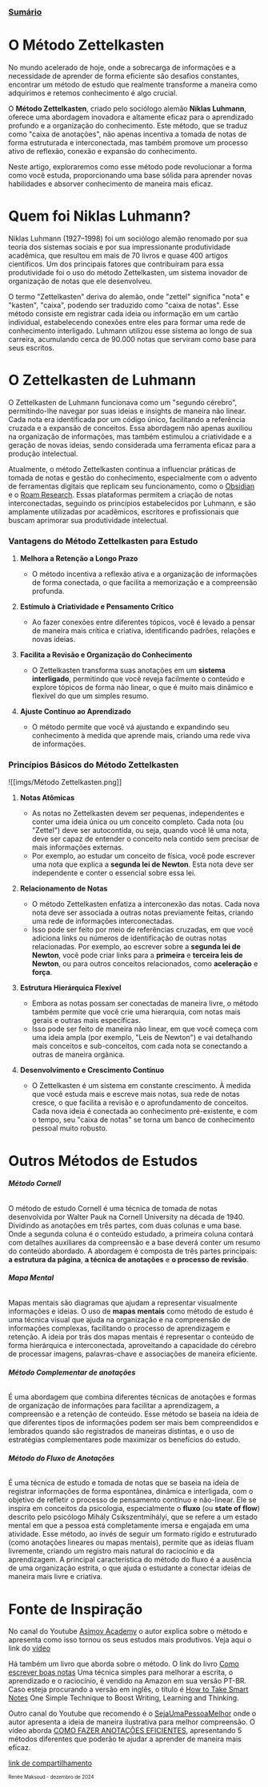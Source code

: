 ### [Sumário](<https://maksoud.github.io/Sumário>)

# O Método Zettelkasten

No mundo acelerado de hoje, onde a sobrecarga de informações e a necessidade de aprender de forma eficiente são desafios constantes, encontrar um método de estudo que realmente transforme a maneira como adquirimos e retemos conhecimento é algo crucial. 

O **Método Zettelkasten**, criado pelo sociólogo alemão **Niklas Luhmann**, oferece uma abordagem inovadora e altamente eficaz para o aprendizado profundo e a organização do conhecimento. Este método, que se traduz como "caixa de anotações", não apenas incentiva a tomada de notas de forma estruturada e interconectada, mas também promove um processo ativo de reflexão, conexão e expansão do conhecimento. 

Neste artigo, exploraremos como esse método pode revolucionar a forma como você estuda, proporcionando uma base sólida para aprender novas habilidades e absorver conhecimento de maneira mais eficaz.

# Quem foi Niklas Luhmann?
 
Niklas Luhmann (1927–1998) foi um sociólogo alemão renomado por sua teoria dos sistemas sociais e por sua impressionante produtividade acadêmica, que resultou em mais de 70 livros e quase 400 artigos científicos. Um dos principais fatores que contribuíram para essa produtividade foi o uso do método Zettelkasten, um sistema inovador de organização de notas que ele desenvolveu.

O termo "Zettelkasten" deriva do alemão, onde "zettel" significa "nota" e "kasten", "caixa", podendo ser traduzido como "caixa de notas". Esse método consiste em registrar cada ideia ou informação em um cartão individual, estabelecendo conexões entre eles para formar uma rede de conhecimento interligado. Luhmann utilizou esse sistema ao longo de sua carreira, acumulando cerca de 90.000 notas que serviram como base para seus escritos.

# O Zettelkasten de Luhmann

O Zettelkasten de Luhmann funcionava como um "segundo cérebro", permitindo-lhe navegar por suas ideias e insights de maneira não linear. Cada nota era identificada por um código único, facilitando a referência cruzada e a expansão de conceitos. Essa abordagem não apenas auxiliou na organização de informações, mas também estimulou a criatividade e a geração de novas ideias, sendo considerada uma ferramenta eficaz para a produção intelectual.

Atualmente, o método Zettelkasten continua a influenciar práticas de tomada de notas e gestão do conhecimento, especialmente com o advento de ferramentas digitais que replicam seu funcionamento, como o [Obsidian](<https://obsidian.md/>) e o [Roam Research](<https://roamresearch.com/>). Essas plataformas permitem a criação de notas interconectadas, seguindo os princípios estabelecidos por Luhmann, e são amplamente utilizadas por acadêmicos, escritores e profissionais que buscam aprimorar sua produtividade intelectual.

### **Vantagens do Método Zettelkasten para Estudo**

1. **Melhora a Retenção a Longo Prazo**
    - O método incentiva a reflexão ativa e a organização de informações de forma conectada, o que facilita a memorização e a compreensão profunda.

2. **Estímulo à Criatividade e Pensamento Crítico**
    - Ao fazer conexões entre diferentes tópicos, você é levado a pensar de maneira mais crítica e criativa, identificando padrões, relações e novas ideias.

3. **Facilita a Revisão e Organização do Conhecimento**
    - O Zettelkasten transforma suas anotações em um **sistema interligado**, permitindo que você reveja facilmente o conteúdo e explore tópicos de forma não linear, o que é muito mais dinâmico e flexível do que um simples resumo.

4. **Ajuste Contínuo ao Aprendizado**
    - O método permite que você vá ajustando e expandindo seu conhecimento à medida que aprende mais, criando uma rede viva de informações.

### **Princípios Básicos do Método Zettelkasten**

![[imgs/Método Zettelkasten.png]]

1. **Notas Atômicas**
    - As notas no Zettelkasten devem ser pequenas, independentes e conter uma ideia única ou um conceito completo. Cada nota (ou "Zettel") deve ser autocontida, ou seja, quando você lê uma nota, deve ser capaz de entender o conceito nela contido sem precisar de mais informações externas.
    - Por exemplo, ao estudar um conceito de física, você pode escrever uma nota que explica a **segunda lei de Newton**. Esta nota deve ser independente e conter o essencial sobre essa lei.

2. **Relacionamento de Notas**
    - O método Zettelkasten enfatiza a interconexão das notas. Cada nova nota deve ser associada a outras notas previamente feitas, criando uma rede de informações interconectadas.
    - Isso pode ser feito por meio de referências cruzadas, em que você adiciona links ou números de identificação de outras notas relacionadas. Por exemplo, ao escrever sobre a **segunda lei de Newton**, você pode criar links para a **primeira** e **terceira leis de Newton**, ou para outros conceitos relacionados, como **aceleração** e **força**.

3. **Estrutura Hierárquica Flexível**
    - Embora as notas possam ser conectadas de maneira livre, o método também permite que você crie uma hierarquia, com notas mais gerais e outras mais específicas.
    - Isso pode ser feito de maneira não linear, em que você começa com uma ideia ampla (por exemplo, "Leis de Newton") e vai detalhando mais conceitos e sub-conceitos, com cada nota se conectando a outras de maneira orgânica.

4. **Desenvolvimento e Crescimento Contínuo**
    - O Zettelkasten é um sistema em constante crescimento. À medida que você estuda mais e escreve mais notas, sua rede de notas cresce, o que facilita a revisão e o aprofundamento de conceitos. Cada nova ideia é conectada ao conhecimento pré-existente, e com o tempo, seu "caixa de notas" se torna um banco de conhecimento pessoal muito robusto.

# Outros Métodos de Estudos

###### **Método Cornell** 
O método de estudo Cornell é uma técnica de tomada de notas desenvolvida por Walter Pauk na Cornell University na década de 1940. Dividindo as anotações em três partes, com duas colunas e uma base. Onde a segunda coluna é o conteúdo estudado, a primeira coluna contará com detalhes auxiliares da compreensão e a base deverá conter um resumo do conteúdo abordado. A abordagem é composta de três partes principais: **a estrutura da página**, **a técnica de anotações** e **o processo de revisão**.

###### **Mapa Mental** 
Mapas mentais são diagramas que ajudam a representar visualmente informações e ideias. O uso de **mapas mentais** como método de estudo é uma técnica visual que ajuda na organização e na compreensão de informações complexas, facilitando o processo de aprendizagem e retenção. A ideia por trás dos mapas mentais é representar o conteúdo de forma hierárquica e interconectada, aproveitando a capacidade do cérebro de processar imagens, palavras-chave e associações de maneira eficiente.

###### **Método Complementar de anotações** 
É uma abordagem que combina diferentes técnicas de anotações e formas de organização de informações para facilitar a aprendizagem, a compreensão e a retenção de conteúdo. Esse método se baseia na ideia de que diferentes tipos de informações podem ser mais bem compreendidos e lembrados quando são registrados de maneiras distintas, e o uso de estratégias complementares pode maximizar os benefícios do estudo.

###### **Método do Fluxo de Anotações**
É uma técnica de estudo e tomada de notas que se baseia na ideia de registrar informações de forma espontânea, dinâmica e interligada, com o objetivo de refletir o processo de pensamento contínuo e não-linear. Ele se inspira em conceitos da psicologia, especialmente o **fluxo** (ou **state of flow**) descrito pelo psicólogo Mihály Csíkszentmihályi, que se refere a um estado mental em que a pessoa está completamente imersa e engajada em uma atividade. Esse método, ao invés de seguir um formato rígido e estruturado (como anotações lineares ou mapas mentais), permite que as ideias fluam livremente, criando um registro mais natural do raciocínio e da aprendizagem. A principal característica do método do fluxo é a ausência de uma organização estrita, o que ajuda o estudante a conectar ideias de maneira mais livre e criativa.

# Fonte de Inspiração

No canal do Youtube [Asimov Academy](<https://www.youtube.com/@AsimovAcademy>) o autor explica sobre o método e apresenta como isso tornou os seus estudos mais produtivos. Veja aqui o link do [vídeo](<https://youtu.be/aPoo0tT4wmw?si=WVcbOFu0iHP2uS3C>)

Há também um livro que aborda sobre o método. O link do livro [Como escrever boas notas](<https://www.amazon.com.br/Como-escrever-boas-notas-aprendizado/dp/6587408648>) Uma técnica simples para melhorar a escrita, o aprendizado e o raciocínio, é vendido na Amazon em sua versão PT-BR. Caso esteja procurando a versão em inglês, o título é [How to Take Smart Notes](<https://www.amazon.com/How-Take-Smart-Notes-Technique-ebook/dp/B09V5M8FR5>) One Simple Technique to Boost Writing, Learning and Thinking.

Outro canal do Youtube que recomendo é o [SejaUmaPessoaMelhor](https://www.youtube.com/@sejaumapessoamelhor) onde o autor apresenta a ideia de maneira ilustrativa para melhor compreensão. O vídeo aborda [COMO FAZER ANOTAÇÕES EFICIENTES](<https://youtu.be/wERtXzsc088?si=zqTEmjY0gOHSW2PN>), apresentando 5 métodos diferentes que poderão te ajudar a aprender de maneira mais eficaz.


[link de compartilhamento](<https://maksoud.github.io/Mente%20e%20Estudos/O%20Método%20Zettelkasten>)

<sup><sub>
Renée Maksoud - dezembro de 2024
</sub></sup>
